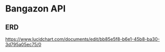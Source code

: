 # Bangazon API

## ERD
https://www.lucidchart.com/documents/edit/bb85e5f8-b6e1-45b8-ba30-3d795a05ec75/0
